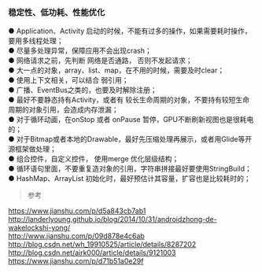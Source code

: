 ### 稳定性、低功耗、性能优化    
● Application、Activity 启动的时候，不能有过多的操作，如果需要耗时操作，要用多线程处理；  
● 尽量多处理异常，保障应用不会出现crash；  
● 网络请求之前，先判断 网络是否通路， 否则不发起请求；  
● 大一点的对象，array、list、map，在不用的时候，需要及时clear；  
● 使用上下文相关，可以结合 弱引用；  
● 广播、EventBus之类的，也要及时解除注册；  
● 最好不要静态持有Activity，或者有 较长生命周期的对象，不要持有较短生命周期的对象引用，会造成内存泄漏；  
● 对于循环动画，在onStop 或者 onPause 暂停，GPU不断刷新视图也是很耗电的；  
● 对于Bitmap或者本地的Drawable，最好先压缩处理再展示，或者用Glide等开源框架做处理；  
● 组合控件，自定义控件， 使用merge 优化层级结构；  
● 循环语句里面，不要重复造对象的引用，字符串拼接最好要使用StringBuild；  
● HashMap、ArrayList 初始化时，最好预估计其容量，扩容也是比较耗时的；  

> 参考  

https://www.jianshu.com/p/d5a843cb7ab1  
http://landerlyoung.github.io/blog/2014/10/31/androidzhong-de-wakelockshi-yong/  
http://www.jianshu.com/p/09d878e4c6ab  
http://blog.csdn.net/wh_19910525/article/details/8287202  
http://blog.csdn.net/airk000/article/details/9121003  
https://www.jianshu.com/p/d71b51a0e29f  

